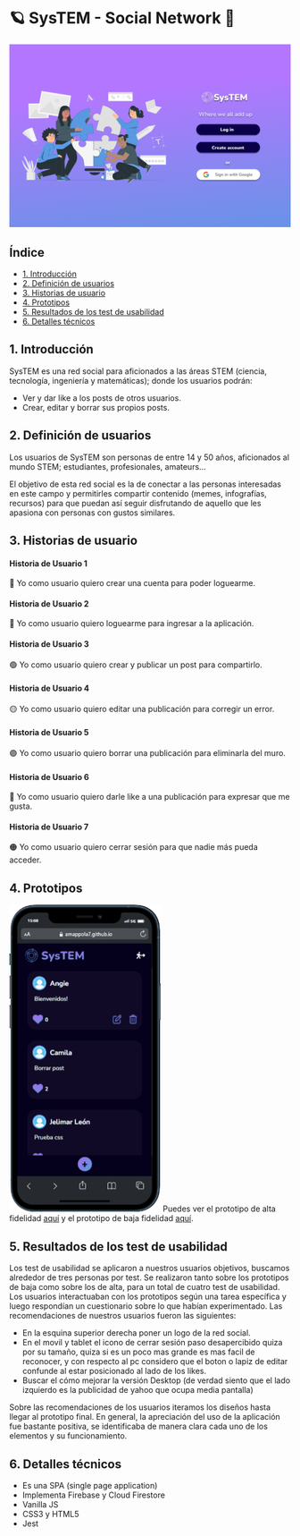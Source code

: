 # 🪐 **SysTEM - Social Network** 🧪
![SysTEM](./thumbnail.png)
## **Índice**

* [1. Introducción](#1-introducción)
 * [2. Definición de usuarios](#2-definición-de-usuarios)
* [3. Historias de usuario](#3-historias-de-usuario)
* [4. Prototipos](#4-prototipos)
* [5. Resultados de los test de usabilidad](#5-resultados-de-los-test-de-usabilidad)
* [6. Detalles técnicos](#6-Detalles-técnicos)


## **1. Introducción**
SysTEM es una red social para aficionados a las áreas STEM (ciencia, tecnología, ingeniería y matemáticas); donde los usuarios podrán:
* Ver y dar like a los posts de otros usuarios.
* Crear, editar y borrar sus propios posts.

## **2. Definición de usuarios**
Los usuarios de SysTEM son personas de entre 14 y 50 años, aficionados al mundo STEM; estudiantes, profesionales, amateurs...

El objetivo de esta red social es la de conectar a las personas interesadas en este campo y permitirles compartir contenido (memes, infografías, recursos) para que puedan así seguir disfrutando de aquello que les apasiona con personas con gustos similares.

## **3. Historias de usuario**

#### Historia de Usuario 1 
🔴 Yo como usuario quiero crear una cuenta para poder loguearme.
#### Historia de Usuario 2
🔵 Yo como usuario quiero loguearme para ingresar a la aplicación.
#### Historia de Usuario 3
🟢 Yo como usuario quiero crear y publicar un post para compartirlo.
#### Historia de Usuario 4
🟡 Yo como usuario quiero editar una publicación para corregir un error.
#### Historia de Usuario 5
🟣 Yo como usuario quiero borrar una publicación para eliminarla del muro.
#### Historia de Usuario 6
🔘 Yo como usuario quiero darle like a una publicación para expresar que me gusta.
#### Historia de Usuario 7
🟠 Yo como usuario quiero cerrar sesión para que nadie más pueda acceder.

## **4. Prototipos**
![prototipo](./mobile.gif)
Puedes ver el prototipo de alta fidelidad [aquí](https://www.figma.com/file/Q12DjjRbnFTJiNU7yWEPSA/Social-Network-Laboratoria-%7C-Alta-Fidelidad?node-id=22%3A3) y el prototipo de baja fidelidad [aquí](https://www.figma.com/file/uzortbvWjDu0gNxW5rjYhg/Social-Network-Laboratoria-%7C-Baja-Fidelidad?node-id=33%3A138).
## **5. Resultados de los test de usabilidad**
Los test de usabilidad se aplicaron a nuestros usuarios objetivos, buscamos alrededor de tres personas por test. Se realizaron tanto sobre los prototipos de baja como sobre los de alta, para un total de cuatro test de usabilidad.
Los usuarios interactuaban con los prototipos según una tarea específica y luego respondían un cuestionario sobre lo que habían experimentado. 
Las recomendaciones de nuestros usuarios fueron las siguientes:
* En la esquina superior derecha poner un logo de la red social.
* En el movil y tablet el icono de cerrar sesión paso desapercibido quiza por su tamaño, quiza si es un poco mas grande es mas facil de reconocer, y con respecto al pc considero que el boton o lapiz de editar confunde al estar posicionado al lado de los likes.
* Buscar el cómo mejorar la versión Desktop (de verdad siento que el lado izquierdo es la publicidad de yahoo que ocupa media pantalla)

Sobre las recomendaciones de los usuarios iteramos los diseños hasta llegar al prototipo final. En general, la apreciación del uso de la aplicación fue bastante positiva, se identificaba de manera clara cada uno de los elementos y su funcionamiento. 
## **6. Detalles técnicos**
* Es una SPA (single page application)
* Implementa Firebase y Cloud Firestore
* Vanilla JS
* CSS3 y HTML5
* Jest





